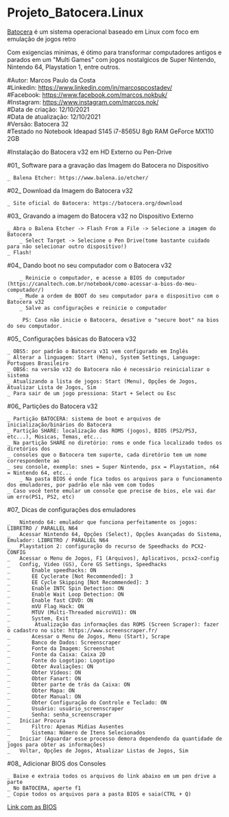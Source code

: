 # Projeto_Batocera.Linux <br>

<a href="https://batocera.org/" target="_blank"> Batocera</a> é um sistema operacional baseado em Linux com foco em emulação de jogos retro<br>

Com exigencias minimas, é ótimo para transformar computadores antigos e parados em um "Multi Games" com jogos nostalgicos de Super Nintendo, Nintendo 64, Playstation 1, entre outros.

#Autor: Marcos Paulo da Costa<br>
#Linkedin: https://www.linkedin.com/in/marcospcostadev/<br>
#Facebook: https://www.facebook.com/marcos.nokbuk/<br>
#Instagram: https://www.instagram.com/marcos.nok/<br>
#Data de criação: 12/10/2021<br>
#Data de atualização: 12/10/2021<br>
#Versão: Batocera 32<br>
#Testado no Notebook Ideapad S145 i7-8565U 8gb RAM GeForce MX110 2GB

#Instalação do Batocera v32 em HD Externo ou Pen-Drive

#01_ Software para a gravação das Imagem do Batocera no Dispositivo<br>

	_ Balena Etcher: https://www.balena.io/etcher/

#02_ Download da Imagem do Batocera v32
		
	_ Site oficial do Batocera: https://batocera.org/download

#03_ Gravando a imagem do Batocera v32 no Dispositivo Externo

	_ Abra o Balena Etcher -> Flash From a File -> Selecione a imagem do Batocera
        _ Select Target -> Selecione o Pen Drive(tome bastante cuidado para não selecionar outro dispositivo!)
	_ Flash!

#04_ Dando boot no seu computador com o Batocera v32
	
        _ Reinicie o computador, e acesse a BIOS do computador (https://canaltech.com.br/notebook/como-acessar-a-bios-do-meu-computador/)
        _ Mude a ordem de BOOT do seu computador para o dispositivo com o Batocera v32
        _ Salve as configurações e reinicie o computador

         PS: Caso não inicie o Batocera, desative o "secure boot" na bios do seu computador.

#05_ Configurações básicas do Batocera v32

	_ OBS5: por padrão o Batocera v31 vem configurado em Inglês
	_ Alterar a linguagem: Start (Menu), System Settings, Language: Portugues Brasileiro
	_ OBS6: na versão v32 do Batocera não é necessário reinicializar o sistema
	_ Atualizando a lista de jogos: Start (Menu), Opções de Jogos, Atualizar Lista de Jogos, Sim
	_ Para sair de um jogo pressiona: Start + Select ou Esc

#06_ Partições do Batocera v32

	_ Partição BATOCERA: sistema de boot e arquivos de inicialização/binários do Batocera
	_ Partição SHARE: localização das ROMS (jogos), BIOS (PS2/PS3, etc...), Músicas, Temas, etc...
	_ Na partição SHARE no diretório: roms e onde fica localizado todos os diretórios dos
	_ consoles que o Batocera tem suporte, cada diretório tem um nome correspondente ao
	_ seu console, exemplo: snes = Super Nintendo, psx = Playstation, n64 = Nintendo 64, etc...
        _ Na pasta BIOS é onde fica todos os arquivos para o funcionamento dos emuladores, por padrão ele não vem com todos
	_ Caso você tente emular um console que precise de bios, ele vai dar um erro(PS1, PS2, etc)

#07_ Dicas de configurações dos emuladores

	_ 	Nintendo 64: emulador que funciona perfeitamente os jogos: LIBRETRO / PARALLEL N64
	_	Acessar Nintendo 64, Opções (Select), Opções Avançadas do Sistema, Emulador: LIBRETRO / PARALLEL N64
	_ 	Playstation 2: configuração do recurso de Speedhacks do PCX2-CONFIG
	_	Acessar o Menu de Jogos, F1 (Arquivos), Aplicativos, pcsx2-config
	_	Config, Video (GS), Core GS Settings, Speedhacks
	_		Enable speedhacks: ON
	_		EE Cyclerate [Not Recommended]: 3
	_		EE Cycle Skipping [Not Recommended]: 3
	_		Enable INTC Spin Detection: ON
	_		Enable Wait Loop Detection: ON
	_		Enable fast CDVD: ON
	_		mVU Flag Hack: ON
	_		MTUV (Multi-Threaded microVU1): ON
	_		System, Exit
	_		 Atualização das informações das ROMS (Screen Scraper): fazer o cadastro no site: https://www.screenscraper.fr/
	_		Acessar o Menu de Jogos, Menu (Start), Scrape
	_		Banco de Dados: Screenscraper
	_		Fonte da Imagem: Screenshot
	_		Fonte da Caixa: Caixa 2D
	_		Fonte do Logotipo: Logotipo
	_		Obter Avaliações: ON
	_		Obter Vídeos: ON
	_		Obter Fanart: ON
	_		Obter parte de trás da Caixa: ON
	_		Obter Mapa: ON
	_		Obter Manual: ON
	_		Obter Configuração do Controle e Teclado: ON
	_		Usuário: usuário_screenscraper
	_		Senha: senha_screenscraper
	_	Iniciar Procura
	_		Filtro: Apenas Mídias Ausentes
	_		Sistema: Número de Itens Selecionados
	_	Iniciar (Aguardar esse processo demora dependendo da quantidade de jogos para obter as informações)
	_	Voltar, Opções de Jogos, Atualizar Listas de Jogos, Sim 

  #08_ Adicionar BIOS dos Consoles

	_ Baixe e extraia todos os arquivos do link abaixo em um pen drive a parte
	_ No BATOCERA, aperte f1
	_ Copie todos os arquivos para a pasta BIOS e saia(CTRL + Q)
	
   <a href="https://drive.google.com/drive/folders/1kVid_kH7dFGuQOzpLznMt4JDzQI6yiFK?usp=sharing"> Link com as BIOS </a>

  

